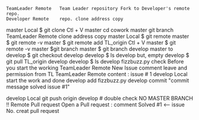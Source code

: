 	TeamLeader Remote	Team Leader repository Fork to Developer's remote repo.
	Developer Remote	repo. clone address copy
master	Local	 $ git clone Ctl + V
master		cd cowork
master		git branch
	TeamLeader Remote	clone address copy
master	Local	$ git remote
master		$ git remote -v
master		$ git remote add TL_origin Ctl + V
master		$ git remote -v
master		 $git branch
master		$ git branch develop
master to develop 		$ git checkout develop
develop		$ ls
develop		but, empty
develop		$ git pull TL_origin develop
develop		$ ls
develop		fizzbuzz.py check
		Before you start the working
	TeamLeader Remote	New Issue comment leave and permission from TL
	TeamLeader Remote	content : issue # 1
develop	Local	start the work and done
develop		add fizzbuzz.py
develop		commit "commit message solved issue #1"
		
		
develop	Local	git push origin develop # double check NO MASTER BRANCH !!
	Remote	Pull request
		Open a Pull request : comment Solved #1 <-- issue No.
		creat pull request

